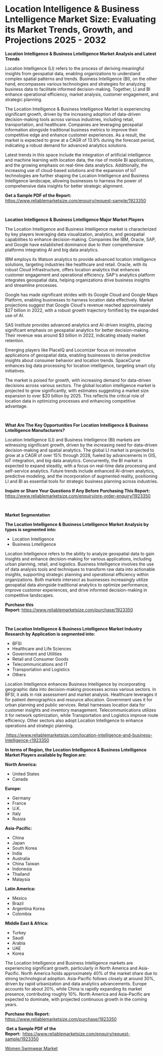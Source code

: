<p><h1>Location Intelligence & Business Lntelligence Market Size: Evaluating its Market Trends, Growth, and Projections 2025 - 2032</h1></p><p><strong>Location Intelligence & Business Lntelligence Market Analysis and Latest Trends</strong></p>
<p><p>Location Intelligence (LI) refers to the process of deriving meaningful insights from geospatial data, enabling organizations to understand complex spatial patterns and trends. Business Intelligence (BI), on the other hand, encompasses various technologies and strategies for analyzing business data to facilitate informed decision-making. Together, LI and BI enhance operational efficiency, market analysis, customer engagement, and strategic planning.</p><p>The Location Intelligence & Business Intelligence Market is experiencing significant growth, driven by the increasing adoption of data-driven decision-making tools across various industries, including retail, transportation, and healthcare. Companies are leveraging geospatial information alongside traditional business metrics to improve their competitive edge and enhance customer experiences. As a result, the market is expected to grow at a CAGR of 13.9% during the forecast period, indicating a robust demand for advanced analytics solutions.</p><p>Latest trends in this space include the integration of artificial intelligence and machine learning with location data, the rise of mobile BI applications, and the growing emphasis on real-time data analytics. Additionally, the increasing use of cloud-based solutions and the expansion of IoT technologies are further shaping the Location Intelligence and Business Intelligence landscape, allowing businesses to harness the power of comprehensive data insights for better strategic alignment.</p></p>
<p><strong>Get a Sample PDF of the Report:&nbsp;</strong> <a href="https://www.reliablemarketsize.com/enquiry/request-sample/1923350?utm_campaign=1143&utm_medium=2&utm_source=Github&utm_content=ia&utm_term=14012025&utm_id=location-intelligence-business-lntelligence">https://www.reliablemarketsize.com/enquiry/request-sample/1923350</a></p>
<p>&nbsp;</p>
<p><strong>Location Intelligence & Business Lntelligence Major Market Players</strong></p>
<p><p>The Location Intelligence and Business Intelligence market is characterized by key players leveraging data visualization, analytics, and geospatial capabilities to enhance decision-making. Companies like IBM, Oracle, SAP, and Google have established dominance due to their comprehensive platforms integrating AI and big data analytics.</p><p>IBM employs its Watson analytics to provide advanced location intelligence solutions, targeting industries like healthcare and retail. Oracle, with its robust Cloud Infrastructure, offers location analytics that enhances customer engagement and operational efficiency. SAP's analytics platform integrates geospatial data, helping organizations drive business insights and streamline processes.</p><p>Google has made significant strides with its Google Cloud and Google Maps Platform, enabling businesses to harness location data effectively. Market projections suggest that Google Cloud's revenue reached approximately $27 billion in 2022, with a robust growth trajectory fortified by the expanded use of AI.</p><p>SAS Institute provides advanced analytics and AI-driven insights, placing significant emphasis on geospatial analytics for better decision-making. Their revenue was around $3 billion in 2022, indicating steady market retention.</p><p>Emerging players like PlaceIQ and Locomizer focus on innovative applications of geospatial data, enabling businesses to derive predictive insights about consumer behavior and location trends. SpaceCurve enhances big data processing for location intelligence, targeting smart city initiatives.</p><p>The market is poised for growth, with increasing demand for data-driven decisions across various sectors. The global location intelligence market is projected to grow significantly, with estimates suggesting a market size expansion to over $20 billion by 2025. This reflects the critical role of location data in optimizing processes and enhancing competitive advantage.</p></p>
<p>&nbsp;</p>
<p><strong>What Are The Key Opportunities For Location Intelligence & Business Lntelligence Manufacturers?</strong></p>
<p><p>Location Intelligence (LI) and Business Intelligence (BI) markets are witnessing significant growth, driven by the increasing need for data-driven decision-making and spatial analytics. The global LI market is projected to grow at a CAGR of over 15% through 2028, fueled by advancements in GIS, IoT integration, and big data analytics. Concurrently, the BI market is expected to expand steadily, with a focus on real-time data processing and self-service analytics. Future trends include enhanced AI-driven analytics, predictive modeling, and the incorporation of augmented reality, positioning LI and BI as essential tools for strategic business planning across industries.</p></p>
<p><strong>Inquire or Share Your Questions If Any Before Purchasing This Report:</strong> <a href="https://www.reliablemarketsize.com/enquiry/pre-order-enquiry/1923350?utm_campaign=1143&utm_medium=2&utm_source=Github&utm_content=ia&utm_term=14012025&utm_id=location-intelligence-business-lntelligence">https://www.reliablemarketsize.com/enquiry/pre-order-enquiry/1923350</a></p>
<p>&nbsp;</p>
<p><strong>Market Segmentation</strong></p>
<p><strong>The Location Intelligence & Business Lntelligence Market Analysis by types is segmented into:</strong></p>
<p><ul><li>Location Intelligence</li><li>Business Lntelligence</li></ul></p>
<p><p>Location Intelligence refers to the ability to analyze geospatial data to gain insights and enhance decision-making for various applications, including urban planning, retail, and logistics. Business Intelligence involves the use of data analysis tools and techniques to transform raw data into actionable insights, supporting strategic planning and operational efficiency within organizations. Both markets intersect as businesses increasingly utilize geospatial data alongside traditional analytics to optimize performance, improve customer experiences, and drive informed decision-making in competitive landscapes.</p></p>
<p><strong>Purchase this Report:&nbsp;</strong><a href="https://www.reliablemarketsize.com/purchase/1923350?utm_campaign=1143&utm_medium=2&utm_source=Github&utm_content=ia&utm_term=14012025&utm_id=location-intelligence-business-lntelligence">https://www.reliablemarketsize.com/purchase/1923350</a></p>
<p>&nbsp;</p>
<p><strong>The Location Intelligence & Business Lntelligence Market Industry Research by Application is segmented into:</strong></p>
<p><ul><li>BFSI</li><li>Healthcare and Life Sciences</li><li>Government and Utilities</li><li>Retail and Consumer Goods</li><li>Telecommunications and IT</li><li>Transportation and Logistics</li><li>Others</li></ul></p>
<p><p>Location Intelligence enhances Business Intelligence by incorporating geographic data into decision-making processes across various sectors. In BFSI, it aids in risk assessment and market analysis. Healthcare leverages it for patient demographics and resource allocation. Government uses it for urban planning and public services. Retail harnesses location data for customer insights and inventory management. Telecommunications utilizes it for network optimization, while Transportation and Logistics improve route efficiency. Other sectors also adopt Location Intelligence to enhance operations and strategic planning.</p></p>
<p><a href="https://www.reliablemarketsize.com/location-intelligence-and-business-lntelligence-r1923350?utm_campaign=1143&utm_medium=2&utm_source=Github&utm_content=ia&utm_term=14012025&utm_id=location-intelligence-business-lntelligence">&nbsp;https://www.reliablemarketsize.com/location-intelligence-and-business-lntelligence-r1923350</a></p>
<p><strong>In terms of Region, the Location Intelligence & Business Lntelligence Market Players available by Region are:</strong></p>
<p>
    <p> <strong> North America: </strong>
        <ul>
            <li>United States</li>
            <li>Canada</li>
        </ul>
        </p> 
    <p> <strong> Europe: </strong>
        <ul>
            <li>Germany</li>
            <li>France</li>
            <li>U.K.</li>
            <li>Italy</li>
            <li>Russia</li>
        </ul>
        </p> 
    <p> <strong> Asia-Pacific: </strong>
        <ul>
            <li>China</li>
            <li>Japan</li>
            <li>South Korea</li>
            <li>India</li>
            <li>Australia</li>
            <li>China Taiwan</li>
            <li>Indonesia</li>
            <li>Thailand</li>
            <li>Malaysia</li>
        </ul>
        </p> 
    <p> <strong> Latin America: </strong>
        <ul>
            <li>Mexico</li>
            <li>Brazil</li>
            <li>Argentina Korea</li>
            <li>Colombia</li>
        </ul>
        </p> 
    <p> <strong> Middle East & Africa: </strong>
        <ul>
            <li>Turkey</li>
            <li>Saudi</li>
            <li>Arabia</li>
            <li>UAE</li>
            <li>Korea</li>
        </ul>
    </p>
    </p>
<p><p>The Location Intelligence and Business Intelligence markets are experiencing significant growth, particularly in North America and Asia-Pacific. North America holds approximately 40% of the market share due to strong technological adoption. Asia-Pacific follows closely at around 30%, driven by rapid urbanization and data analytics advancements. Europe accounts for about 20%, while China is rapidly expanding its market presence, contributing roughly 10%. North America and Asia-Pacific are expected to dominate, with projected continuous growth in the coming years.</p></p>
<p><strong>Purchase this Report: </strong><a href="https://www.reliablemarketsize.com/purchase/1923350?utm_campaign=1143&utm_medium=2&utm_source=Github&utm_content=ia&utm_term=14012025&utm_id=location-intelligence-business-lntelligence">https://www.reliablemarketsize.com/purchase/1923350</a></p>
<p>&nbsp;<strong>Get a Sample PDF of the Report:&nbsp;&nbsp;</strong><a href="https://www.reliablemarketsize.com/enquiry/request-sample/1923350?utm_campaign=1143&utm_medium=2&utm_source=Github&utm_content=ia&utm_term=14012025&utm_id=location-intelligence-business-lntelligence">https://www.reliablemarketsize.com/enquiry/request-sample/1923350</a></p>
<p><strong></strong></p>
<p><p><a href="https://github.com/castoriffic/Market-Research-Report-List-5/blob/main/women-swimwear-market.md?utm_campaign=1143&utm_medium=2&utm_source=Github&utm_content=ia&utm_term=14012025&utm_id=location-intelligence-business-lntelligence">Women Swimwear Market</a></p></p>
